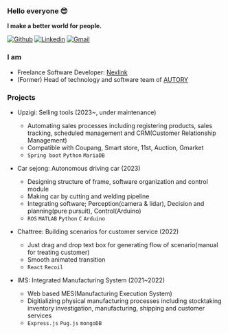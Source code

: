 ### Hello everyone 😎

**I make a better world for people.**

[![Github](https://img.shields.io/badge/-Github-000?style=flat&logo=Github&logoColor=white)](https://github.com/do1git)
[![Linkedin](https://img.shields.io/badge/-LinkedIn-blue?style=flat&logo=Linkedin&logoColor=white)](https://www.linkedin.com/in/duwon-kim-4a9b1b286)
[![Gmail](https://img.shields.io/badge/-Gmail-c14438?style=flat&logo=Gmail&logoColor=white)](mailto:dev.dothe1@gmail.com)

### I am

- Freelance Software Developer: [Nexlink](http://www.nexlink.co.kr/)
- (Former) Head of technology and software team of [AUTORY](https://github.com/autory-sju)

### Projects

- Upzigi: Selling tools (2023~, under maintenance)

  - Automating sales processes including registering products, sales tracking, scheduled management and CRM(Customer Relationship Management)
  - Compatible with Coupang, Smart store, 11st, Auction, Gmarket
  - `Spring boot` `Python` `MariaDB`

- Car sejong: Autonomous driving car (2023)

  - Designing structure of frame, software organization and control module
  - Making car by cutting and welding pipeline
  - Integrating software; Perception(camera & lidar), Decision and planning(pure pursuit), Control(Arduino)
  - `ROS` `MATLAB` `Python` `C` `Arduino`

- Chattree: Building scenarios for customer service (2022)

  - Just drag and drop text box for generating flow of scenario(manual for treating customer)
  - Smooth animated transition
  - `React` `Recoil`

- IMS: Integrated Manufacturing System (2021~2022)
  - Web based MES(Manufacturing Execution System)
  - Digitializing physical manufacturing processes including stocktaking inventory investigation, manufacturing, shipping and customer services
  - `Express.js` `Pug.js` `mongoDB`
